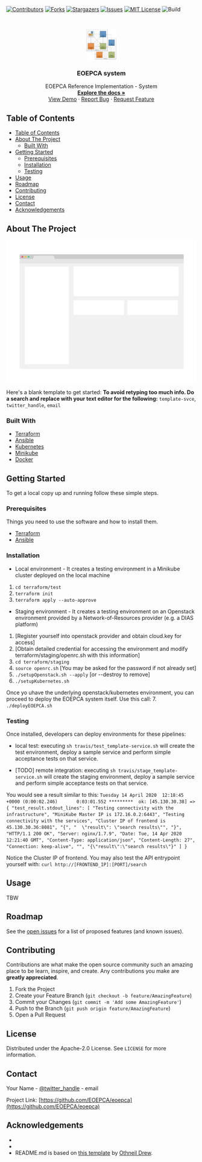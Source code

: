 <!--
*** 
*** To avoid retyping too much info. Do a search and replace for the following:
*** template-svce, twitter_handle, email
-->

<!-- PROJECT SHIELDS -->
<!--
*** See the bottom of this document for the declaration of the reference variables
*** for contributors-url, forks-url, etc. This is an optional, concise syntax you may use.
*** https://www.markdownguide.org/basic-syntax/#reference-style-links
-->
[![Contributors][contributors-shield]][contributors-url]
[![Forks][forks-shield]][forks-url]
[![Stargazers][stars-shield]][stars-url]
[![Issues][issues-shield]][issues-url]
[![MIT License][license-shield]][license-url]
![Build][build-shield]

<!-- PROJECT LOGO -->
<br />
<p align="center">
  <a href="https://github.com/EOEPCA/eoepca">
    <img src="images/logo.png" alt="Logo" width="80" height="80">
  </a>

  <h3 align="center">EOEPCA system</h3>

  <p align="center">
    EOEPCA Reference Implementation - System
    <br />
    <a href="https://github.com/EOEPCA/template-svce"><strong>Explore the docs »</strong></a>
    <br />
    <a href="https://github.com/EOEPCA/template-svce">View Demo</a>
    ·
    <a href="https://github.com/EOEPCA/template-svce/issues">Report Bug</a>
    ·
    <a href="https://github.com/EOEPCA/template-svce/issues">Request Feature</a>
  </p>
</p>



<!-- TABLE OF CONTENTS -->
## Table of Contents

- [Table of Contents](#table-of-contents)
- [About The Project](#about-the-project)
  - [Built With](#built-with)
- [Getting Started](#getting-started)
  - [Prerequisites](#prerequisites)
  - [Installation](#installation)
  - [Testing](#testing)
- [Usage](#usage)
- [Roadmap](#roadmap)
- [Contributing](#contributing)
- [License](#license)
- [Contact](#contact)
- [Acknowledgements](#acknowledgements)



<!-- ABOUT THE PROJECT -->
## About The Project

[![Product Name Screen Shot][product-screenshot]](https://example.com)

Here's a blank template to get started:
**To avoid retyping too much info. Do a search and replace with your text editor for the following:**
`template-svce`, `twitter_handle`, `email`

### Built With

* [Terraform](https://terraform.io/)
* [Ansible](https://ansible.com)
* [Kubernetes](https://kubernetes.io)
* [Minikube](https://github.com/kubernetes/minikube)
* [Docker](https://docker.com)

<!-- GETTING STARTED -->
## Getting Started

To get a local copy up and running follow these simple steps.

### Prerequisites

Things you need to use the software and how to install them.
* [Terraform](https://terraform.io/) 
* [Ansible](https://docs.ansible.com/ansible/latest/installation_guide/intro_installation.html)

### Installation

- Local environment - It creates a testing environment in a Minikube cluster deployed on the local machine  
1. `cd terraform/test`
2. `terraform init`
3. `terraform apply --auto-approve`

- Staging environment - It creates a testing environment on an Openstack environment provided by a Network-of-Resources provider (e.g. a DIAS platform)
1. [Register yourself into openstack provider and obtain cloud.key for access]
2. [Obtain detailed credential for accessing the environment and modify terraform/staging/openrc.sh with this information]
3. `cd terraform/staging`
4. `source openrc.sh` [You may be asked for the password if not already set]
5. `./setupOpenstack.sh --apply` [or --destroy to remove]
6. `./setupKubernetes.sh`

Once yo uhave the underlying openstack/kubernetes environment, you can proceed to deploy the EOEPCA system itself. Use this call:
7. `./deployEOEPCA.sh`

### Testing

Once installed, developers can deploy environments for these pipelines:
- local test: executing `sh travis/test_template-service.sh` will create the test environment, deploy a sample service and perform simple acceptance tests on that service.

- [TODO] remote integration: executing `sh travis/stage_template-service.sh` will create the staging environment, deploy a sample service and perform simple acceptance tests on that service.

You would see a result similar to this:
`Tuesday 14 April 2020  12:18:45 +0000 (0:00:02.246)       0:03:01.552 ********* 
ok: [45.130.30.38] => {
  "test_result.stdout_lines": [
    "Testing connectivity with the infrastructure",
    "MiniKube Master IP is 172.16.0.2:6443",
    "Testing connectivity with the services",
    "Cluster IP of frontend is 45.130.30.36:8081",
    "{",
      "  \"result\": \"search results\"",
    "}",
    "HTTP/1.1 200 OK",
    "Server: nginx/1.7.9",
    "Date: Tue, 14 Apr 2020 12:21:40 GMT",
    "Content-Type: application/json",
    "Content-Length: 27",
    "Connection: keep-alive",
    "",
    "{\"result\":\"search results\"}"
  ]
}`

Notice the Cluster IP of frontend. You may also test the API entrypoint yourself with:
  `curl http://[FRONTEND_IP]:[PORT]/search`
 

<!-- USAGE EXAMPLES -->
## Usage

TBW

<!-- ROADMAP -->
## Roadmap

See the [open issues](https://github.com/EOEPCA/eoepca/issues) for a list of proposed features (and known issues).



<!-- CONTRIBUTING -->
## Contributing

Contributions are what make the open source community such an amazing place to be learn, inspire, and create. Any contributions you make are **greatly appreciated**.

1. Fork the Project
2. Create your Feature Branch (`git checkout -b feature/AmazingFeature`)
3. Commit your Changes (`git commit -m 'Add some AmazingFeature'`)
4. Push to the Branch (`git push origin feature/AmazingFeature`)
5. Open a Pull Request



<!-- LICENSE -->
## License

Distributed under the Apache-2.0 License. See `LICENSE` for more information.



<!-- CONTACT -->
## Contact

Your Name - [@twitter_handle](https://twitter.com/twitter_handle) - email

Project Link: [https://github.com/EOEPCA/eoepca](https://github.com/EOEPCA/eoepca)



<!-- ACKNOWLEDGEMENTS -->
## Acknowledgements

* []()
* []()
* README.md is based on [this template](https://github.com/othneildrew/Best-README-Template) by [Othneil Drew](https://github.com/othneildrew).



<!-- MARKDOWN LINKS & IMAGES -->
<!-- https://www.markdownguide.org/basic-syntax/#reference-style-links -->
[contributors-shield]: https://img.shields.io/github/contributors/EOEPCA/eoepca.svg?style=flat-square
[contributors-url]: https://github.com/EOEPCA/eoepca/graphs/contributors
[forks-shield]: https://img.shields.io/github/forks/EOEPCA/eoepca.svg?style=flat-square
[forks-url]: https://github.com/EOEPCA/eoepca/network/members
[stars-shield]: https://img.shields.io/github/stars/EOEPCA/eoepca.svg?style=flat-square
[stars-url]: https://github.com/EOEPCA/eoepca/stargazers
[issues-shield]: https://img.shields.io/github/issues/EOEPCA/eoepca.svg?style=flat-square
[issues-url]: https://github.com/EOEPCA/eoepca/issues
[license-shield]: https://img.shields.io/github/license/EOEPCA/eoepca.svg?style=flat-square
[license-url]: https://github.com/EOEPCA/eoepca/blob/master/LICENSE
[build-shield]: https://www.travis-ci.com/EOEPCA/eoepca.svg?branch=master
[product-screenshot]: images/screenshot.png
